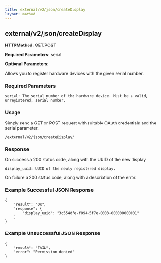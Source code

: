 ```yaml
---
title: external/v2/json/createDisplay
layout: method
---
```

## external/v2/json/createDisplay

**HTTPMethod**: GET/POST

**Required Parameters**: serial

**Optional Parameters**: 


Allows you to register hardware devices with the given serial number. 

### Required Parameters

    serial: The serial number of the hardware device. Must be a valid, unregistered, serial number.

### Usage

Simply send a GET or POST request with suitable OAuth credentials and the serial parameter.

`/external/v2/json/createDisplay/`

### Response

On success a 200 status code,  along with the UUID of the new display.

    display_uuid: UUID of the newly registered display.

On failure a 200 status code, along with a description of the error.

### Example Successful JSON Response

    {
        "result": "OK",
        "response": {
            "display_uuid": "3c554dfe-f094-5f7e-0003-000000000001"
        }
    }

### Example Unsuccessful JSON Response

    {
        "result": "FAIL",
        "error": "Permission denied" 
    }